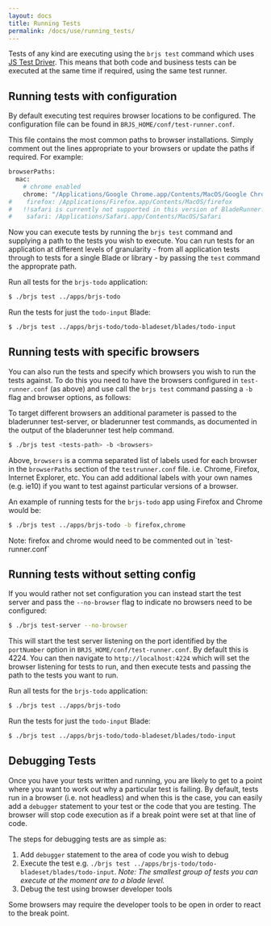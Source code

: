 ```yaml
---
layout: docs
title: Running Tests
permalink: /docs/use/running_tests/
---
```


Tests of any kind are executing using the `brjs test` command which uses [JS Test Driver](https://code.google.com/p/js-test-driver/). This means that both code and business tests can be executed at the same time if required, using the same test runner.

## Running tests with configuration

By default executing test requires browser locations to be configured. The configuration file can be found in `BRJS_HOME/conf/test-runner.conf`.

This file contains the most common paths to browser installations. Simply comment out the lines appropriate to your browsers or update the paths if required. For example:

```bash
browserPaths:
  mac:
    # chrome enabled
    chrome: "/Applications/Google Chrome.app/Contents/MacOS/Google Chrome"
#    firefox: /Applications/Firefox.app/Contents/MacOS/firefox
#   !!safari is currently not supported in this version of BladeRunner!!
#    safari: /Applications/Safari.app/Contents/MacOS/Safari
```

Now you can execute tests by running the `brjs test` command and supplying a path to the tests you wish to execute. You can run tests for an application at different levels of granularity - from all application tests through to tests for a single Blade or library - by passing the `test` command the approprate path.

Run all tests for the `brjs-todo` application:

```bash
$ ./brjs test ../apps/brjs-todo
```

Run the tests for just the `todo-input` Blade:

```bash
$ ./brjs test ../apps/brjs-todo/todo-bladeset/blades/todo-input
```

## Running tests with specific browsers

You can also run the tests and specify which browsers you wish to run the tests against. To do this you need to have the browsers configured in `test-runner.conf` (as above) and use call the `brjs test` command passing a `-b` flag and browser options, as follows:

To target different browsers an additional parameter is passed to the bladerunner test-server, or bladerunner test commands, as documented in the output of the  bladerunner test help command.

```bash
$ ./brjs test <tests-path> -b <browsers>
```
Above, `browsers` is a comma separated list of labels used for each browser in the `browserPaths` section of the `testrunner.conf` file. i.e. Chrome, Firefox, Internet Explorer, etc. You can add additional labels with your own names (e.g. ie10) if you want to test against particular versions of a browser.

An example of running tests for the `brjs-todo` app using Firefox and Chrome would be:
```bash
$ ./brjs test ../apps/brjs-todo -b firefox,chrome
```
<div class="alert alert-info">
<p>Note: firefox and chrome would need to be commented out in `test-runner.conf`
</p></div>

## Running tests without setting config

If you would rather not set configuration you can instead start the test server and pass the `--no-browser` flag to indicate no browsers need to be configured:
```bash
$ ./brjs test-server --no-browser
```
This will start the test server listening on the port identified by the `portNumber` option in `BRJS_HOME/conf/test-runner.conf`. By default this is 4224. You can then navigate to `http://localhost:4224` which will set the browser listening for tests to run, and then execute tests and passing the path to the tests you want to run.

Run all tests for the `brjs-todo` application:

```bash
$ ./brjs test ../apps/brjs-todo
```
Run the tests for just the `todo-input` Blade:
```bash
$ ./brjs test ../apps/brjs-todo/todo-bladeset/blades/todo-input
```
## Debugging Tests

Once you have your tests written and running, you are likely to get to a point where you want to work out why a particular test is failing. By default, tests run in a browser (i.e. not headless) and when this is the case, you can easily add a `debugger` statement to your test or the code that you are testing. The browser will stop code execution as if a break point were set at that line of code.

The steps for debugging tests are as simple as:

1. Add `debugger` statement to the area of code you wish to debug
2. Execute the test e.g. `./brjs test ../apps/brjs-todo/todo-bladeset/blades/todo-input`. *Note: The smallest group of tests you can execute at the moment are to a blade level.*
3. Debug the test using browser developer tools

Some browsers may require the developer tools to be open in order to react to the break point.
